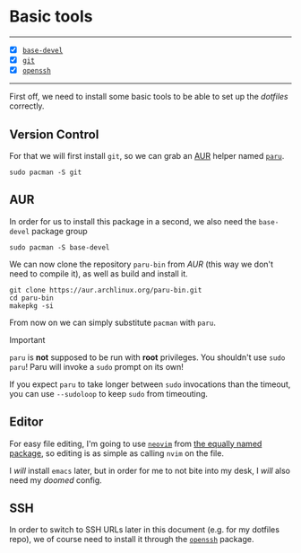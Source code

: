 # Basic tools

---
- [x] [`base-devel`](https://archlinux.org/packages/core/any/base-devel/)
- [x] [`git`](https://archlinux.org/packages/extra/x86_64/git/)
- [x] [`openssh`](https://archlinux.org/packages/core/x86_64/openssh/)
---

First off, we need to install some basic tools to be able to set up the *dotfiles* correctly.

## Version Control

For that we will first install `git`, so we can grab an [AUR](https://aur.archlinux.org) helper named [`paru`](https://github.com/morganamilo/paru).

```bash,nolang,icon=.fa.fa-terminal
sudo pacman -S git
```

## AUR

In order for us to install this package in a second, we also need the `base-devel` package group

```bash,nolang,icon=.fa.fa-terminal
sudo pacman -S base-devel
```

We can now clone the repository `paru-bin` from *AUR* (this way we don't need to compile it),
as well as build and install it.

```bash,nolang,icon=.fa.fa-terminal
git clone https://aur.archlinux.org/paru-bin.git
cd paru-bin
makepkg -si
```

From now on we can simply substitute `pacman` with `paru`.

> [!IMPORTANT]
> `paru` is **not** supposed to be run with **root** privileges.
> You shouldn't use `sudo paru`!
> Paru will invoke a `sudo` prompt on its own!
>
> If you expect `paru` to take longer between `sudo` invocations than
> the timeout, you can use `--sudoloop` to keep `sudo` from timeouting.

## Editor

For easy file editing, I'm going to use [`neovim`](https://neovim.io) from
[the equally named package](https://archlinux.org/packages/extra/x86_64/neovim/),
so editing is as simple as calling `nvim` on the file.

I _will_ install `emacs` later, but in order for me to not bite into my desk,
I _will_ also need my _doomed_ config.

## SSH

In order to switch to SSH URLs later in this document (e.g. for my dotfiles repo),
we of course need to install it through the [`openssh`](https://archlinux.org/packages/core/x86_64/openssh/) package.
